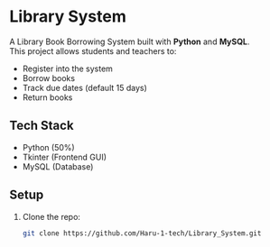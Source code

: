# Library System 

A Library Book Borrowing System built with **Python** and **MySQL**.  
This project allows students and teachers to:
- Register into the system  
- Borrow books  
- Track due dates (default 15 days)  
- Return books  

## Tech Stack
- Python (50%)
- Tkinter (Frontend GUI)
- MySQL (Database)

## Setup
1. Clone the repo:
   ```bash
   git clone https://github.com/Haru-1-tech/Library_System.git
